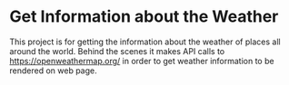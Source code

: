 # Get Information about the Weather
This project is for getting the information about the weather of places all around the world. Behind the scenes it makes API calls to https://openweathermap.org/ in order to get weather information to be rendered on web page.

